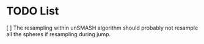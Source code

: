 # TODO List

[ ] The resampling within unSMASH algorithm should probably not resample all the spheres if resampling during jump.
